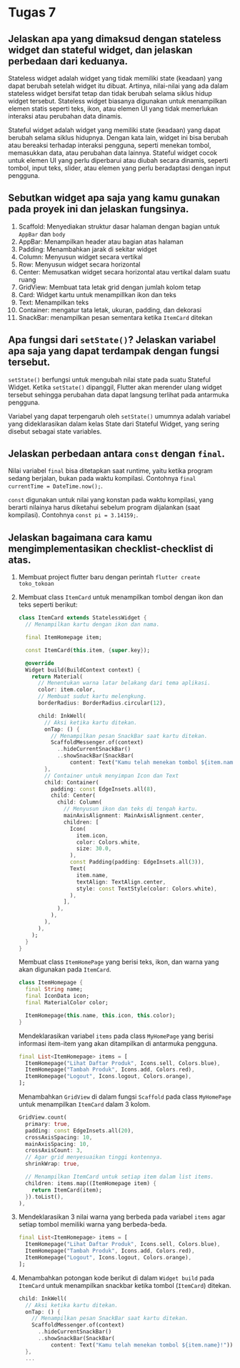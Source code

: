# Tugas 7

## Jelaskan apa yang dimaksud dengan stateless widget dan stateful widget, dan jelaskan perbedaan dari keduanya.

Stateless widget adalah widget yang tidak memiliki state (keadaan) yang dapat berubah setelah widget itu dibuat. Artinya, nilai-nilai yang ada dalam stateless widget bersifat tetap dan tidak berubah selama siklus hidup widget tersebut. Stateless widget biasanya digunakan untuk menampilkan elemen statis seperti teks, ikon, atau elemen UI yang tidak memerlukan interaksi atau perubahan data dinamis.

Stateful widget adalah widget yang memiliki state (keadaan) yang dapat berubah selama siklus hidupnya. Dengan kata lain, widget ini bisa berubah atau bereaksi terhadap interaksi pengguna, seperti menekan tombol, memasukkan data, atau perubahan data lainnya. Stateful widget cocok untuk elemen UI yang perlu diperbarui atau diubah secara dinamis, seperti tombol, input teks, slider, atau elemen yang perlu beradaptasi dengan input pengguna.

## Sebutkan widget apa saja yang kamu gunakan pada proyek ini dan jelaskan fungsinya.

1. Scaffold: Menyediakan struktur dasar halaman dengan bagian untuk `AppBar` dan `body`
2. AppBar: Menampilkan header atau bagian atas halaman
3. Padding: Menambahkan jarak di sekitar widget
4. Column: Menyusun widget secara vertikal
5. Row: Menyusun widget secara horizontal
6. Center: Memusatkan widget secara horizontal atau vertikal dalam suatu ruang
7. GridView: Membuat tata letak grid dengan jumlah kolom tetap
8. Card: Widget kartu untuk menampillkan ikon dan teks
9. Text: Menampilkan teks
10. Container: mengatur tata letak, ukuran, padding, dan dekorasi
11. SnackBar: menampilkan pesan sementara ketika `ItemCard` ditekan

## Apa fungsi dari `setState()`? Jelaskan variabel apa saja yang dapat terdampak dengan fungsi tersebut.

`setState()` berfungsi untuk mengubah nilai state pada suatu Stateful Widget. Ketika `setState()` dipanggil, Flutter akan merender ulang widget tersebut sehingga perubahan data dapat langsung terlihat pada antarmuka pengguna.

Variabel yang dapat terpengaruh oleh `setState()` umumnya adalah variabel yang dideklarasikan dalam kelas State dari Stateful Widget, yang sering disebut sebagai state variables.

## Jelaskan perbedaan antara `const` dengan `final`.

Nilai variabel `final` bisa ditetapkan saat runtime, yaitu ketika program sedang berjalan, bukan pada waktu kompilasi. Contohnya `final currentTime = DateTime.now();`.

`const` digunakan untuk nilai yang konstan pada waktu kompilasi, yang berarti nilainya harus diketahui sebelum program dijalankan (saat kompilasi). Contohnya `const pi = 3.14159;`.

## Jelaskan bagaimana cara kamu mengimplementasikan checklist-checklist di atas.

1. Membuat project flutter baru dengan perintah `flutter create toko_tokoan`

2. Membuat class `ItemCard` untuk menampilkan tombol dengan ikon dan teks seperti berikut:

   ```dart
   class ItemCard extends StatelessWidget {
     // Menampilkan kartu dengan ikon dan nama.

     final ItemHomepage item;

     const ItemCard(this.item, {super.key});

     @override
     Widget build(BuildContext context) {
       return Material(
         // Menentukan warna latar belakang dari tema aplikasi.
         color: item.color,
         // Membuat sudut kartu melengkung.
         borderRadius: BorderRadius.circular(12),

         child: InkWell(
           // Aksi ketika kartu ditekan.
           onTap: () {
             // Menampilkan pesan SnackBar saat kartu ditekan.
             ScaffoldMessenger.of(context)
               ..hideCurrentSnackBar()
               ..showSnackBar(SnackBar(
                   content: Text("Kamu telah menekan tombol ${item.name}!")));
           },
           // Container untuk menyimpan Icon dan Text
           child: Container(
             padding: const EdgeInsets.all(8),
             child: Center(
               child: Column(
                 // Menyusun ikon dan teks di tengah kartu.
                 mainAxisAlignment: MainAxisAlignment.center,
                 children: [
                   Icon(
                     item.icon,
                     color: Colors.white,
                     size: 30.0,
                   ),
                   const Padding(padding: EdgeInsets.all(3)),
                   Text(
                     item.name,
                     textAlign: TextAlign.center,
                     style: const TextStyle(color: Colors.white),
                   ),
                 ],
               ),
             ),
           ),
         ),
       );
     }
   }
   ```

   Membuat class `ItemHomePage` yang berisi teks, ikon, dan warna yang akan digunakan pada `ItemCard`.

   ```dart
   class ItemHomepage {
     final String name;
     final IconData icon;
     final MaterialColor color;

     ItemHomepage(this.name, this.icon, this.color);
   }
   ```

   Mendeklarasikan variabel `items` pada class `MyHomePage` yang berisi informasi item-item yang akan ditampilkan di antarmuka pengguna.

   ```dart
   final List<ItemHomepage> items = [
     ItemHomepage("Lihat Daftar Produk", Icons.sell, Colors.blue),
     ItemHomepage("Tambah Produk", Icons.add, Colors.red),
     ItemHomepage("Logout", Icons.logout, Colors.orange),
   ];
   ```

   Menambahkan `GridView` di dalam fungsi `Scaffold` pada class `MyHomePage` untuk menampilkan `ItemCard` dalam 3 kolom.

   ```dart
   GridView.count(
     primary: true,
     padding: const EdgeInsets.all(20),
     crossAxisSpacing: 10,
     mainAxisSpacing: 10,
     crossAxisCount: 3,
     // Agar grid menyesuaikan tinggi kontennya.
     shrinkWrap: true,

     // Menampilkan ItemCard untuk setiap item dalam list items.
     children: items.map((ItemHomepage item) {
       return ItemCard(item);
     }).toList(),
   ),
   ```

3. Mendeklarasikan 3 nilai warna yang berbeda pada variabel `items` agar setiap tombol memiliki warna yang berbeda-beda.

   ```dart
   final List<ItemHomepage> items = [
     ItemHomepage("Lihat Daftar Produk", Icons.sell, Colors.blue),
     ItemHomepage("Tambah Produk", Icons.add, Colors.red),
     ItemHomepage("Logout", Icons.logout, Colors.orange),
   ];
   ```

4. Menambahkan potongan kode berikut di dalam `Widget build` pada `ItemCard` untuk menampilkan snackbar ketika tombol (`ItemCard`) ditekan.
   ```dart
   child: InkWell(
     // Aksi ketika kartu ditekan.
     onTap: () {
       // Menampilkan pesan SnackBar saat kartu ditekan.
       ScaffoldMessenger.of(context)
         ..hideCurrentSnackBar()
         ..showSnackBar(SnackBar(
             content: Text("Kamu telah menekan tombol ${item.name}!")));
     },
     ...
   ```

